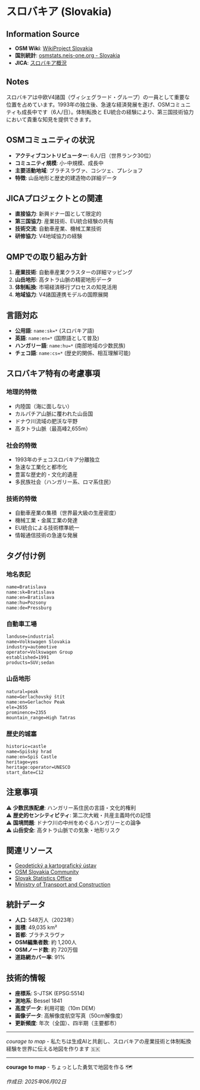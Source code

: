 # スロバキア (Slovakia)

## Information Source
- **OSM Wiki**: [WikiProject Slovakia](https://wiki.openstreetmap.org/wiki/WikiProject_Slovakia)
- **国別統計**: [osmstats.neis-one.org - Slovakia](https://osmstats.neis-one.org/)
- **JICA**: [スロバキア概況](https://www.jica.go.jp/)

## Notes
スロバキアは中欧V4諸国（ヴィシェグラード・グループ）の一員として重要な位置を占めています。1993年の独立後、急速な経済発展を遂げ、OSMコミュニティも成長中です（6人/日）。体制転換と EU統合の経験により、第三国技術協力において貴重な知見を提供できます。

## OSMコミュニティの状況
- **アクティブコントリビューター**: 6人/日（世界ランク30位）
- **コミュニティ規模**: 小-中規模、成長中
- **主要活動地域**: ブラチスラヴァ、コシツェ、プレショフ
- **特徴**: 山岳地形と歴史的建造物の詳細データ

## JICAプロジェクトとの関連
- **直接協力**: 新興ドナー国として限定的
- **第三国協力**: 産業技術、EU統合経験の共有
- **技術交流**: 自動車産業、機械工業技術
- **研修協力**: V4地域協力の経験

## QMPでの取り組み方針
1. **産業技術**: 自動車産業クラスターの詳細マッピング
2. **山岳地形**: 高タトラ山脈の精密地形データ
3. **体制転換**: 市場経済移行プロセスの知見活用
4. **地域協力**: V4諸国連携モデルの国際展開

## 言語対応
- **公用語**: `name:sk=*` (スロバキア語)
- **英語**: `name:en=*` (国際語として普及)
- **ハンガリー語**: `name:hu=*` (南部地域の少数民族)
- **チェコ語**: `name:cs=*` (歴史的関係、相互理解可能)

## スロバキア特有の考慮事項

### 地理的特徴
- 内陸国（海に面しない）
- カルパチア山脈に覆われた山岳国
- ドナウ川流域の肥沃な平野
- 高タトラ山脈（最高峰2,655m）

### 社会的特徴
- 1993年のチェコスロバキア分離独立
- 急速な工業化と都市化
- 豊富な歴史的・文化的遺産
- 多民族社会（ハンガリー系、ロマ系住民）

### 技術的特徴
- 自動車産業の集積（世界最大級の生産密度）
- 機械工業・金属工業の発達
- EU統合による技術標準統一
- 情報通信技術の急速な発展

## タグ付け例

### 地名表記
```
name=Bratislava
name:sk=Bratislava
name:en=Bratislava
name:hu=Pozsony
name:de=Pressburg
```

### 自動車工場
```
landuse=industrial
name=Volkswagen Slovakia
industry=automotive
operator=Volkswagen Group
established=1991
products=SUV;sedan
```

### 山岳地形
```
natural=peak
name=Gerlachovský štít
name:en=Gerlachov Peak
ele=2655
prominence=2355
mountain_range=High Tatras
```

### 歴史的城塞
```
historic=castle
name=Spišský hrad
name:en=Spiš Castle
heritage=yes
heritage:operator=UNESCO
start_date=C12
```

## 注意事項

⚠️ **少数民族配慮**: ハンガリー系住民の言語・文化的権利  
⚠️ **歴史的センシティビティ**: 第二次大戦・共産主義時代の記憶  
⚠️ **国境問題**: ドナウ川の中州をめぐるハンガリーとの論争  
⚠️ **山岳安全**: 高タトラ山脈での気象・地形リスク  

## 関連リソース
- [Geodetický a kartografický ústav](https://www.geoportal.sk/)
- [OSM Slovakia Community](https://wiki.openstreetmap.org/wiki/Slovakia)
- [Slovak Statistics Office](https://slovak.statistics.sk/)
- [Ministry of Transport and Construction](https://www.mindop.sk/)

## 統計データ
- **人口**: 548万人（2023年）
- **面積**: 49,035 km²
- **首都**: ブラチスラヴァ
- **OSM編集者数**: 約 1,200人
- **OSMノード数**: 約 720万個
- **道路網カバー率**: 91%

## 技術的情報
- **座標系**: S-JTSK (EPSG:5514)
- **測地系**: Bessel 1841
- **高度データ**: 利用可能（10m DEM）
- **画像データ**: 高解像度航空写真（50cm解像度）
- **更新頻度**: 年次（全国）、四半期（主要都市）

---
*courage to map* - 私たちは生成AIと共創し、スロバキアの産業技術と体制転換経験を世界に伝える地図を作ります 🇸🇰

---

**courage to map** - ちょっとした勇気で地図を作る 🗺️

*作成日: 2025年06月02日*
